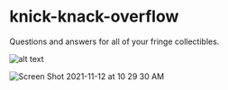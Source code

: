 # knick-knack-overflow
Questions and answers for all of your fringe collectibles.

![alt text](https://covetly-prod-images.azureedge.net/9f4c6bcf-d02e-4fe6-bfde-44578c7a4c16-400x400.png)

![Screen Shot 2021-11-12 at 10 29 30 AM](https://user-images.githubusercontent.com/71196340/141500901-de6c6702-c971-4cf3-8c3c-7c58d1f6a854.png)
